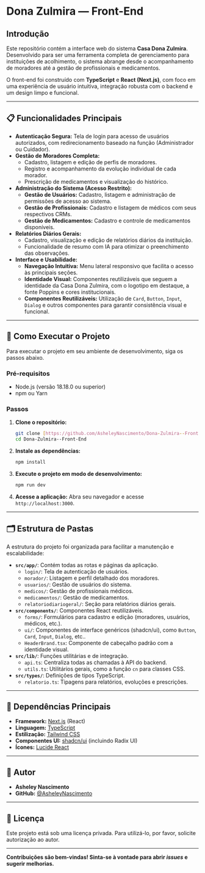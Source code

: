 # Dona Zulmira — Front-End

## Introdução

Este repositório contém a interface web do sistema **Casa Dona Zulmira**. Desenvolvido para ser uma ferramenta completa de gerenciamento para instituições de acolhimento, o sistema abrange desde o acompanhamento de moradores até a gestão de profissionais e medicamentos.

O front-end foi construído com **TypeScript** e **React (Next.js)**, com foco em uma experiência de usuário intuitiva, integração robusta com o backend e um design limpo e funcional.

---

## 📋 Funcionalidades Principais

-   **Autenticação Segura:** Tela de login para acesso de usuários autorizados, com redirecionamento baseado na função (Administrador ou Cuidador).
-   **Gestão de Moradores Completa:**
    -   Cadastro, listagem e edição de perfis de moradores.
    -   Registro e acompanhamento da evolução individual de cada morador.
    -   Prescrição de medicamentos e visualização do histórico.
-   **Administração do Sistema (Acesso Restrito):**
    -   **Gestão de Usuários:** Cadastro, listagem e administração de permissões de acesso ao sistema.
    -   **Gestão de Profissionais:** Cadastro e listagem de médicos com seus respectivos CRMs.
    -   **Gestão de Medicamentos:** Cadastro e controle de medicamentos disponíveis.
-   **Relatórios Diários Gerais:**
    -   Cadastro, visualização e edição de relatórios diários da instituição.
    -   Funcionalidade de resumo com IA para otimizar o preenchimento das observações.
-   **Interface e Usabilidade:**
    -   **Navegação Intuitiva:** Menu lateral responsivo que facilita o acesso às principais seções.
    -   **Identidade Visual:** Componentes reutilizáveis que seguem a identidade da Casa Dona Zulmira, com o logotipo em destaque, a fonte Poppins e cores institucionais.
    -   **Componentes Reutilizáveis:** Utilização de `Card`, `Button`, `Input`, `Dialog` e outros componentes para garantir consistência visual e funcional.

---

## 🚀 Como Executar o Projeto

Para executar o projeto em seu ambiente de desenvolvimento, siga os passos abaixo.

### Pré-requisitos
-   Node.js (versão 18.18.0 ou superior)
-   npm ou Yarn

### Passos

1.  **Clone o repositório:**
    ```bash
    git clone [https://github.com/AsheleyNascimento/Dona-Zulmira--Front-End.git](https://github.com/AsheleyNascimento/Dona-Zulmira--Front-End.git)
    cd Dona-Zulmira--Front-End
    ```

2.  **Instale as dependências:**
    ```bash
    npm install
    ```

3.  **Execute o projeto em modo de desenvolvimento:**
    ```bash
    npm run dev
    ```

4.  **Acesse a aplicação:**
    Abra seu navegador e acesse `http://localhost:3000`.

---

## 🗂️ Estrutura de Pastas

A estrutura do projeto foi organizada para facilitar a manutenção e escalabilidade:

-   **`src/app/`**: Contém todas as rotas e páginas da aplicação.
    -   `login/`: Tela de autenticação de usuários.
    -   `morador/`: Listagem e perfil detalhado dos moradores.
    -   `usuarios/`: Gestão de usuários do sistema.
    -   `medicos/`: Gestão de profissionais médicos.
    -   `medicamentos/`: Gestão de medicamentos.
    -   `relatoriodiariogeral/`: Seção para relatórios diários gerais.
-   **`src/components/`**: Componentes React reutilizáveis.
    -   `forms/`: Formulários para cadastro e edição (moradores, usuários, médicos, etc.).
    -   `ui/`: Componentes de interface genéricos (shadcn/ui), como `Button`, `Card`, `Input`, `Dialog`, etc..
    -   `HeaderBrand.tsx`: Componente de cabeçalho padrão com a identidade visual.
-   **`src/lib/`**: Funções utilitárias e de integração.
    -   `api.ts`: Centraliza todas as chamadas à API do backend.
    -   `utils.ts`: Utilitários gerais, como a função `cn` para classes CSS.
-   **`src/types/`**: Definições de tipos TypeScript.
    -   `relatorio.ts`: Tipagens para relatórios, evoluções e prescrições.

---

## 🧩 Dependências Principais

-   **Framework:** [Next.js](https://nextjs.org/) (React)
-   **Linguagem:** [TypeScript](https://www.typescriptlang.org/)
-   **Estilização:** [Tailwind CSS](https://tailwindcss.com/)
-   **Componentes UI:** [shadcn/ui](https://ui.shadcn.com/) (incluindo Radix UI)
-   **Ícones:** [Lucide React](https://lucide.dev/)

---

## 👤 Autor

-   **Asheley Nascimento**
-   **GitHub:** [@AsheleyNascimento](https://github.com/AsheleyNascimento)

---

## 📄 Licença

Este projeto está sob uma licença privada. Para utilizá-lo, por favor, solicite autorização ao autor.

---

**Contribuições são bem-vindas! Sinta-se à vontade para abrir *issues* e sugerir melhorias.**
